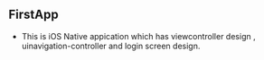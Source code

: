 ## FirstApp 

- This is iOS Native appication which has viewcontroller design , uinavigation-controller and login screen design.
